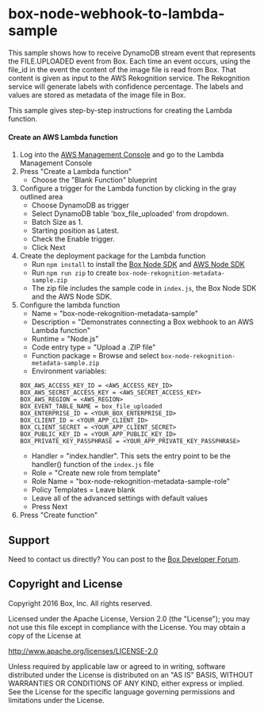 # box-node-webhook-to-lambda-sample

This sample shows how to receive DynamoDB stream event that represents the FILE.UPLOADED event from Box.
Each time an event occurs, using the file_id in the event the content of the image file is read from Box.
That content is given as input to the AWS Rekognition service. The Rekognition service will generate labels with confidence percentage. 
The labels and values are stored as metadata of the image file in Box.

This sample gives step-by-step instructions for creating the Lambda function.

#### Create an AWS Lambda function
1. Log into the [AWS Management Console](https://aws.amazon.com/console) and go to the Lambda Management Console
2. Press "Create a Lambda function"
    * Choose the "Blank Function" blueprint
3. Configure a trigger for the Lambda function by clicking in the gray outlined area
    * Choose DynamoDB as trigger
    * Select DynamoDB table 'box_file_uploaded' from dropdown.
    * Batch Size as 1.
    * Starting position as Latest.
    * Check the Enable trigger.
    * Click Next
4. Create the deployment package for the Lambda function
    * Run `npm install` to install the [Box Node SDK](https://github.com/box/box-node-sdk) and [AWS Node SDK](https://github.com/aws/aws-sdk-js) 
    * Run `npm run zip` to create `box-node-rekognition-metadata-sample.zip`
    * The zip file includes the sample code in `index.js`, the Box Node SDK and the AWS Node SDK.
5. Configure the lambda function
    * Name = "box-node-rekognition-metadata-sample"
    * Description = "Demonstrates connecting a Box webhook to an AWS Lambda function"
    * Runtime = "Node.js"
    * Code entry type = "Upload a .ZIP file"
    * Function package = Browse and select `box-node-rekognition-metadata-sample.zip`
    * Environment variables:
    ```
    BOX_AWS_ACCESS_KEY_ID = <AWS_ACCESS_KEY_ID>
    BOX_AWS_SECRET_ACCESS_KEY = <AWS_SECRET_ACCESS_KEY>
    BOX_AWS_REGION = <AWS_REGION>
    BOX_EVENT_TABLE_NAME = box_file_uploaded
    BOX_ENTERPRISE_ID = <YOUR_BOX_ENTERPRISE_ID>
    BOX_CLIENT_ID = <YOUR_APP_CLIENT_ID>
    BOX_CLIENT_SECRET = <YOUR_APP_CLIENT_SECRET>
    BOX_PUBLIC_KEY_ID = <YOUR_APP_PUBLIC_KEY_ID>
    BOX_PRIVATE_KEY_PASSPHRASE = <YOUR_APP_PRIVATE_KEY_PASSPHRASE>
    ```
    * Handler = "index.handler". This sets the entry point to be the handler() function of the `index.js` file
    * Role = "Create new role from template"
    * Role Name = "box-node-rekognition-metadata-sample-role"
    * Policy Templates = Leave blank
    * Leave all of the advanced settings with default values
    * Press Next
6. Press "Create function"

Support
-------

Need to contact us directly? You can post to the
[Box Developer Forum](https://community.box.com/t5/Developer-Forum/bd-p/DeveloperForum).

Copyright and License
---------------------

Copyright 2016 Box, Inc. All rights reserved.

Licensed under the Apache License, Version 2.0 (the "License");
you may not use this file except in compliance with the License.
You may obtain a copy of the License at

   http://www.apache.org/licenses/LICENSE-2.0

Unless required by applicable law or agreed to in writing, software
distributed under the License is distributed on an "AS IS" BASIS,
WITHOUT WARRANTIES OR CONDITIONS OF ANY KIND, either express or implied.
See the License for the specific language governing permissions and
limitations under the License.
